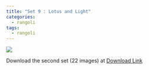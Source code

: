 ```yaml
---
title: "Set 9 : Lotus and Light"
categories:
  - rangoli
tags:
  - rangoli
---
```



<img src="{{site.baseurl}}/assets/art/thumbnail/set-9-05.jpg">



Download the second set (22 images) at  [ Download Link ](https://github.com/slabstech/connectingthedots/blob/master/assets/art/rangoli/set9.zip)
